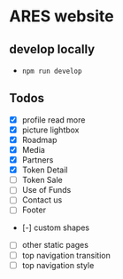 # ARES website

## develop locally
* `npm run develop`

## Todos
* [x] profile read more
* [x] picture lightbox
* [x] Roadmap
* [x] Media
* [x] Partners
* [x] Token Detail
* [ ] Token Sale
* [ ] Use of Funds
* [ ] Contact us
* [ ] Footer
* [-] custom shapes
* [ ] other static pages
* [ ] top navigation transition
* [ ] top navigation style
